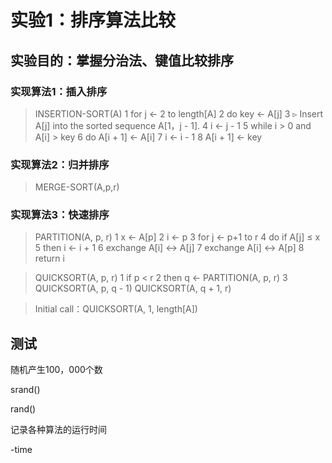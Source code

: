 # 实验1：排序算法比较

## 实验目的：掌握分治法、键值比较排序

### 实现算法1：插入排序
> INSERTION-SORT(A)
1  for j ← 2 to length[A]
2  		do key ← A[j]
3 		     ▹ Insert A[j] into the sorted sequence A[1，j - 1].
4 		    i ← j - 1
5 		    while i > 0 and A[i] > key
6 			do A[i + 1] ← A[i]
7 			     i ← i - 1
8             A[i + 1] ← key

### 实现算法2：归并排序
> MERGE-SORT(A,p,r)


### 实现算法3：快速排序
> PARTITION(A, p, r) 
1 x ← A[p] 
2 i ← p
3 for j ← p+1 to r 
4 		do if A[j] ≤ x 
5 			then i ← i + 1 
6 				exchange A[i] ↔ A[j] 
7 exchange A[i] ↔ A[p]
8 return i

> QUICKSORT(A, p, r) 
1 if p < r 
2 		then q ← PARTITION(A, p, r) 
3 			QUICKSORT(A, p, q - 1) 
QUICKSORT(A, q + 1, r) 

> Initial call：QUICKSORT(A, 1, length[A]) 

## 测试
随机产生100，000个数

srand()

rand()

记录各种算法的运行时间

-time
